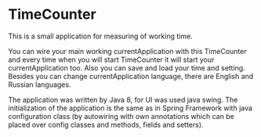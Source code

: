 # TimeCounter

This is a small application for measuring of working time.

You can wire your main working currentApplication with this TimeCounter and every time when you will start TimeCounter it will start your currentApplication too. Also you can save and load your time and setting. Besides you can change currentApplication language, there are English and Russian languages.

The application was written by Java 8, for UI was used java swing. The initialization of the application is the same as in Spring Framework with java configuration class (by autowiring with own annotations which can be placed over config classes and methods, fields and setters).
